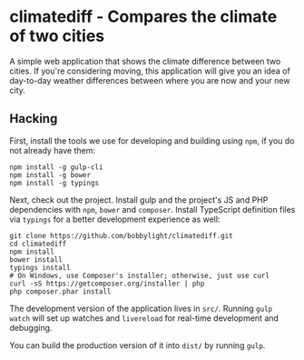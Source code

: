 climatediff - Compares the climate of two cities
================================================
A simple web application that shows the climate difference between two cities.
If you're considering moving, this application will give you an idea
of day-to-day weather differences between where you are now and your new city.

## Hacking
First, install the tools we use for developing and building using `npm`, if you do not already have them:

    npm install -g gulp-cli
    npm install -g bower
    npm install -g typings

Next, check out the project.  Install gulp and the project's JS and PHP dependencies with
`npm`, `bower` and `composer`.  Install TypeScript definition files via `typings` for a
better development experience as well:

    git clone https://github.com/bobbylight/climatediff.git
    cd climatediff
    npm install
    bower install
    typings install
    # On Windows, use Composer's installer; otherwise, just use curl
    curl -sS https://getcomposer.org/installer | php
    php composer.phar install

The development version of the application lives in `src/`.  Running `gulp watch` will set up watches and
`livereload` for real-time development and debugging.

You can build the production version of it into `dist/` by running `gulp`.
